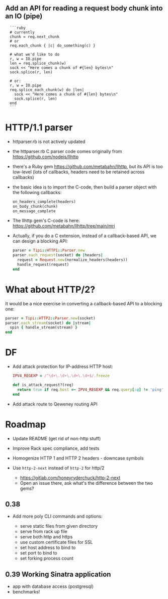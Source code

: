 ## Add an API for reading a request body chunk into an IO (pipe)

      ```ruby
      # currently
      chunk = req.next_chunk
      # or
      req.each_chunk { |c| do_something(c) }

      # what we'd like to do
      r, w = IO.pipe
      len = req.splice_chunk(w)
      sock << "Here comes a chunk of #{len} bytes\n"
      sock.splice(r, len)

      # or:
      r, w = IO.pipe
      req.splice_each_chunk(w) do |len|
        sock << "Here comes a chunk of #{len} bytes\n"
        sock.splice(r, len)
      end
      ```

# HTTP/1.1 parser

- httparser.rb is not actively updated
- the httparser.rb C parser code comes originally from https://github.com/nodejs/llhttp
- there's a Ruby gem https://github.com/metabahn/llhttp, but its API is too low-level
  (lots of callbacks, headers need to be retained across callbacks)
- the basic idea is to import the C-code, then build a parser object with the following
  callbacks:

  ```ruby
  on_headers_complete(headers)
  on_body_chunk(chunk)
  on_message_complete
  ```

- The llhttp gem's C-code is here: https://github.com/metabahn/llhttp/tree/main/mri

- Actually, if you do a C extension, instead of a callback-based API, we can
  design a blocking API:

  ```ruby
  parser = Tipi::HTTP1::Parser.new
  parser.each_request(socket) do |headers|
    request = Request.new(normalize_headers(headers))
    handle_request(request)
  end
  ```

# What about HTTP/2?

It would be a nice exercise in converting a callback-based API to a blocking
one:

```ruby
parser = Tipi::HTTP2::Parser.new(socket)
parser.each_stream(socket) do |stream|
  spin { handle_stream(stream) }
end
```



# DF

- Add attack protection for IP-address HTTP host:

  ```ruby
  IPV4_REGEXP = /^\d+\.\d+\.\d+\.\d+$/.freeze

  def is_attack_request?(req)
    return true if req.host =~ IPV4_REGEXP && req.query[:q] != 'ping'
  end
  ```

- Add attack route to Qeweney routing API



# Roadmap

- Update README (get rid of non-http stuff)
- Improve Rack spec compliance, add tests
- Homogenize HTTP 1 and HTTP 2 headers - downcase symbols

- Use `http-2-next` instead of `http-2` for http/2
  - https://gitlab.com/honeyryderchuck/http-2-next
  - Open an issue there, ask what's the difference between the two gems?

## 0.38

- Add more poly CLI commands and options:

  - serve static files from given directory
  - serve from rack up file
  - serve both http and https
  - use custom certificate files for SSL
  - set host address to bind to
  - set port to bind to
  - set forking process count

## 0.39 Working Sinatra application

- app with database access (postgresql)
- benchmarks!
